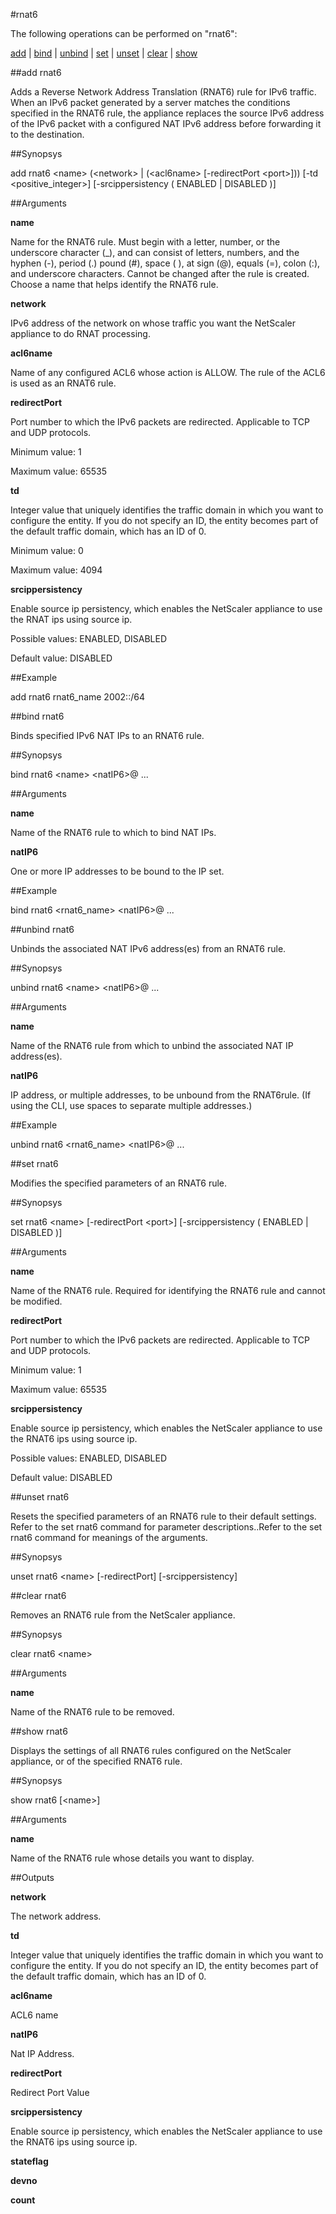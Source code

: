#rnat6

The following operations can be performed on "rnat6":


[add](#add-rnat6) | [bind](#bind-rnat6) | [unbind](#unbind-rnat6) | [set](#set-rnat6) | [unset](#unset-rnat6) | [clear](#clear-rnat6) | [show](#show-rnat6)

##add rnat6

Adds a Reverse Network Address Translation (RNAT6) rule for IPv6 traffic. When an IPv6 packet generated by a server matches the conditions specified in the RNAT6 rule, the appliance replaces the source IPv6 address of the IPv6 packet with a configured NAT IPv6 address before forwarding it to the destination.


##Synopsys

add rnat6 &lt;name> (&lt;network> | (&lt;acl6name>  [-redirectPort &lt;port>])) [-td &lt;positive_integer>] [-srcippersistency ( ENABLED | DISABLED )]


##Arguments

<b>name</b>
Name for the RNAT6 rule. Must begin with a letter, number, or the underscore character (_), and can consist of letters, numbers, and the hyphen (-), period (.) pound (#), space ( ), at sign (@), equals (=), colon (:), and underscore characters. Cannot be changed after the rule is created. Choose a name that helps identify the RNAT6 rule.

<b>network</b>
IPv6 address of the network on whose traffic you want the NetScaler appliance to do RNAT processing.

<b>acl6name</b>
Name of any configured ACL6 whose action is ALLOW. The rule of the ACL6 is used as an RNAT6 rule.

<b>redirectPort</b>
Port number to which the IPv6 packets are redirected. Applicable to TCP and UDP protocols.
Minimum value: 1
Maximum value: 65535

<b>td</b>
Integer value that uniquely identifies the traffic domain in which you want to configure the entity. If you do not specify an ID, the entity becomes part of the default traffic domain, which has an ID of 0.
Minimum value: 0
Maximum value: 4094

<b>srcippersistency</b>
Enable source ip persistency, which enables the NetScaler appliance to use the RNAT ips using source ip.
Possible values: ENABLED, DISABLED
Default value: DISABLED



##Example

add rnat6 rnat6_name 2002::/64

##bind rnat6

Binds specified IPv6 NAT IPs to an RNAT6 rule.


##Synopsys

bind rnat6 &lt;name> &lt;natIP6>@ ...


##Arguments

<b>name</b>
Name of the RNAT6 rule to which to bind NAT IPs.

<b>natIP6</b>
One or more IP addresses to be bound to the IP set.



##Example

bind rnat6 &lt;rnat6_name&gt; &lt;natIP6&gt;@ ...

##unbind rnat6

Unbinds the associated NAT IPv6 address(es) from an RNAT6 rule.


##Synopsys

unbind rnat6 &lt;name> &lt;natIP6>@ ...


##Arguments

<b>name</b>
Name of the RNAT6 rule from which to unbind the associated NAT IP address(es).

<b>natIP6</b>
IP address, or multiple addresses, to be unbound from the RNAT6rule. (If using the CLI, use spaces to separate multiple addresses.)



##Example

unbind rnat6 &lt;rnat6_name&gt; &lt;natIP6&gt;@ ...

##set rnat6

Modifies the specified parameters of an RNAT6 rule.


##Synopsys

set rnat6 &lt;name> [-redirectPort &lt;port>] [-srcippersistency ( ENABLED | DISABLED )]


##Arguments

<b>name</b>
Name of the RNAT6 rule. Required for identifying the RNAT6 rule and cannot be modified.

<b>redirectPort</b>
Port number to which the IPv6 packets are redirected. Applicable to TCP and UDP protocols.
Minimum value: 1
Maximum value: 65535

<b>srcippersistency</b>
Enable source ip persistency, which enables the NetScaler appliance to use the RNAT6 ips using source ip.
Possible values: ENABLED, DISABLED
Default value: DISABLED



##unset rnat6

Resets the specified parameters of an RNAT6 rule to their default settings. Refer to the set rnat6 command for parameter descriptions..Refer to the set  rnat6 command for meanings of the arguments.


##Synopsys

unset rnat6 &lt;name> [-redirectPort] [-srcippersistency]


##clear rnat6

Removes an RNAT6 rule from the NetScaler appliance.


##Synopsys

clear rnat6 &lt;name>


##Arguments

<b>name</b>
Name of the RNAT6 rule to be removed.



##show rnat6

Displays the settings of all RNAT6 rules configured on the NetScaler appliance, or of the specified RNAT6 rule.


##Synopsys

show rnat6 [&lt;name>]


##Arguments

<b>name</b>
Name of the RNAT6 rule whose details you want to display.



##Outputs

<b>network</b>
The network address.

<b>td</b>
Integer value that uniquely identifies the traffic domain in which you want to configure the entity. If you do not specify an ID, the entity becomes part of the default traffic domain, which has an ID of 0.

<b>acl6name</b>
ACL6 name

<b>natIP6</b>
Nat IP Address.

<b>redirectPort</b>
Redirect Port Value

<b>srcippersistency</b>
Enable source ip persistency, which enables the NetScaler appliance to use the RNAT6 ips using source ip.

<b>stateflag</b>

<b>devno</b>

<b>count</b>



